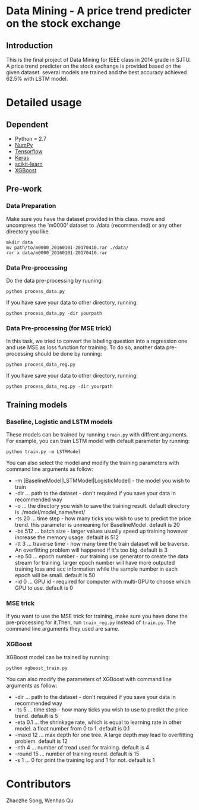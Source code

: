 # Data Mining - A price trend predicter on the stock exchange

## Introduction

This is the final project of Data Mining for IEEE class in 2014 grade in SJTU. A price trend predicter on the stock exchange is provided based on the given dataset. several models are trained and the best accuracy achieved 62.5% with LSTM model.

# Detailed usage

## Dependent

* Python = 2.7
* [NumPy](http://www.numpy.org/)
* [Tensorflow](https://www.tensorflow.org/)
* [Keras](https://keras.io/)
* [scikit-learn](http://scikit-learn.org/)
* [XGBoost](http://xgboost.readthedocs.io/en/latest/)

## Pre-work

### Data Preparation
Make sure you have the dataset provided in this class. move and uncompress the 'm0000' dataset to ./data (recommended) or any other directory you like.
```
mkdir data
mv path/to/m0000_20160101-20170410.rar ./data/
rar x data/m0000_20160101-20170410.rar
```

### Data Pre-processing
Do the data pre-processing by ruuning:
```
python process_data.py
```
If you have save your data to other directory, running:
```
python process_data.py -dir yourpath
```

### Data Pre-processing (for MSE trick)
In this task, we tried to convert the labeling question into a regression one and use MSE as loss function for training. To do so, another data pre-processing should be done by running:
```
python process_data_reg.py
```
If you have save your data to other directory, running:
```
python process_data_reg.py -dir yourpath
```

## Training models

### Baseline, Logistic and LSTM models
These models can be trained by running `train.py` with diffrent arguments. For example, you can train LSTM model with default parameter by running:
```
python train.py -m LSTMModel
```
You can also select the model and modify the training parameters with command line arguments as follow:
* -m [BaselineModel|LSTMModel|LogisticModel] - the model you wish to train
* -dir ... path to the dataset - don't required if you save your data in recommended way
* -o ... the directory you wish to save the training result. default directory is ./model/model_name/test/
* -ts 20 ... time step - how many ticks you wish to use to predict the price trend. this parameter is unmeaning for BaselineModel. default is 20
* -bs 512 ... batch size - larger values usually speed up training however increase the memory usage. default is 512
* -tt 3 ... traverse time - how many time the train dataset will be traverse. An overfitting problem will happened if it's too big. default is 3
* -ep 50 ... epoch number - our training use generator to create the data stream for training. larger epoch number will have more outputed training loss and acc information while the sample number in each epoch will be small. default is 50
* -id 0 ... GPU id - required for computer with multi-GPU to choose which GPU to use. default is 0

### MSE trick
If you want to use the MSE trick for training, make sure you have done the pre-processing for it.Then, run `train_reg.py` instead of `train.py`. The command line arguments they used are same.

### XGBoost
XGBoost model can be trained by running:
```
python xgboost_train.py
```
You can also modify the parameters of XGBoost with command line arguments as follow:
* -dir ... path to the dataset - don't required if you save your data in recommended way
* -ts 5 ... time step - how many ticks you wish to use to predict the price trend. default is 5
* -eta 0.1 ... the shrinkage rate, which is equal to learning rate in other model. a float number from 0 to 1. default is 0.1
* -maxd 12 ... max depth for one tree. A large depth may lead to overfitting problem. default is 12
* -nth 4 ... number of tread used for training. default is 4
* -round 15 ... number of training round. default is 15
* -s 1 ... 0 for print the training log and 1 for not. default is 1

# Contributors
Zhaozhe Song, Wenhao Qu
